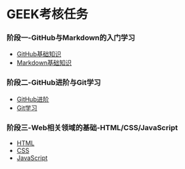 # GEEK考核任务



### 阶段一-GitHub与Markdown的入门学习
* [GitHub基础知识](https://github.com/Lappland333/Tasks/blob/main/%E9%98%B6%E6%AE%B51%E7%AC%94%E8%AE%B0/GitHub.md)<br>
* [Markdown基础知识](https://github.com/Lappland333/Tasks/blob/main/%E9%98%B6%E6%AE%B51%E7%AC%94%E8%AE%B0/Markdown.md)<br>
### 阶段二-GitHub进阶与Git学习
* [GitHub进阶](https://github.com/Lappland333/Tasks/blob/main/%E9%98%B6%E6%AE%B52%E7%AC%94%E8%AE%B0/GitHub%E8%BF%9B%E9%98%B6.md)
* [Git学习](https://github.com/Lappland333/Tasks/blob/main/%E9%98%B6%E6%AE%B52%E7%AC%94%E8%AE%B0/GitHub%E8%BF%9B%E9%98%B6.md)

### 阶段三-Web相关领域的基础-HTML/CSS/JavaScript

* [HTML](https://github.com/Lappland333/Tasks/blob/main/%E9%98%B6%E6%AE%B53%E7%AC%94%E8%AE%B0/html%20learning.md)
* [CSS](https://github.com/Lappland333/Tasks/blob/main/%E9%98%B6%E6%AE%B53%E7%AC%94%E8%AE%B0/css%20learning.md)
* [JavaScript](https://github.com/Lappland333/Tasks/blob/main/%E9%98%B6%E6%AE%B53%E7%AC%94%E8%AE%B0/JavaScript%20learning.md)
